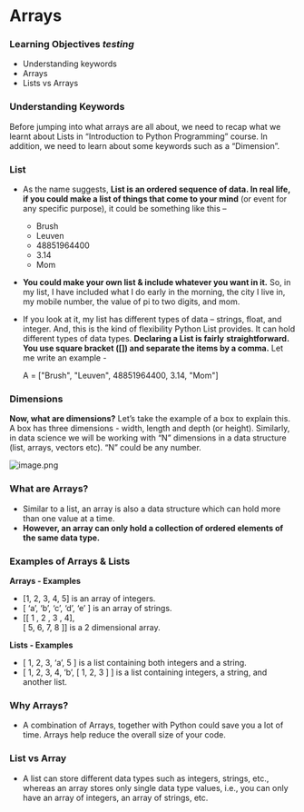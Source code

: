 # Arrays

### Learning Objectives   *testing*

* Understanding keywords
* Arrays
* Lists vs Arrays

### Understanding Keywords

Before jumping into what arrays are all about, we need to recap what we learnt about Lists in “Introduction to Python Programming” course. In addition, we need to learn about some keywords such as a “Dimension”.

### List

* As the name suggests, **List is an ordered sequence of data. In real life, if you could make a list of things that come to your mind** (or event for any specific purpose), it could be something like this –
  * Brush
  * Leuven
  * 48851964400
  * 3.14
  * Mom
* **You could make your own list & include whatever you want in it.** So, in my list, I have included what I do early in the morning, the city I live in, my mobile number, the value of pi to two digits, and mom.
*   If you look at it, my list has different types of data – strings, float, and integer. And, this is the kind of flexibility Python List provides. It can hold different types of data types. **Declaring a List is fairly** **straightforward. You use square bracket (\[]) and separate the items by a comma.** Let me write an example - 

    A = \["Brush", "Leuven", 48851964400, 3.14, "Mom"]

### Dimensions

**Now, what are dimensions?** Let’s take the example of a box to explain this. A box has three dimensions - width, length and depth (or height). Similarly, in data science we will be working with “N” dimensions in a data structure (list, arrays, vectors etc). “N” could be any number.

![image.png](https://dphi-live.s3.amazonaws.com/media_uploads/image_830f0e57f72e4069934a6c31dbbefdc4.png)

### What are Arrays?

* Similar to a list, an array is also a data structure which can hold more than one value at a time.
* **However, an array can only hold a collection of ordered elements of the same data type.**

### Examples of Arrays & Lists

**Arrays - Examples**

* \[1, 2, 3, 4, 5] is an array of integers.
* \[ ‘a’, ‘b’, ‘c’, ‘d’, ‘e’ ] is an array of strings.
* \[\[ 1 , 2 , 3 , 4],\
     \[ 5, 6, 7, 8 ]] is a 2 dimensional array.

**Lists - Examples**

* \[ 1, 2, 3, ‘a’, 5 ] is a list containing both integers and a string.
* \[ 1, 2, 3, 4, ‘b’, \[ 1, 2, 3 ] ] is a list containing integers, a string, and another list.

### Why Arrays?

* A combination of Arrays, together with Python could save you a lot of time. Arrays help reduce the overall size of your code.

### List vs Array

* A list can store different data types such as integers, strings, etc., whereas an array stores only single data type values, i.e., you can only have an array of integers, an array of strings, etc.
